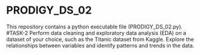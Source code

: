 # PRODIGY_DS_02
This repository contains a python executable file (PRODIGY_DS_02.py).
#TASK-2
Perform data cleaning and exploratory data analysis (EDA) on a dataset of your choice, such as the Titanic dataset from Kaggle. Explore the relationships between variables and identify patterns and trends in the data.
